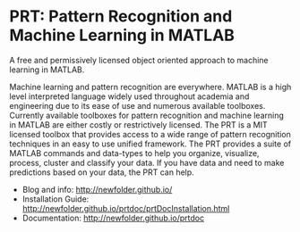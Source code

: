 PRT: Pattern Recognition and Machine Learning in MATLAB
=========

A free and permissively licensed object oriented approach to machine learning in MATLAB.

Machine learning and pattern recognition are everywhere. MATLAB is a high level interpreted language widely used throughout academia and engineering due to its ease of use and numerous available toolboxes. Currently available toolboxes for pattern recognition and machine learning in MATLAB are either costly or restrictively licensed. The PRT is a MIT licensed toolbox that provides access to a wide range of pattern recognition techniques in an easy to use unified framework. The PRT provides a suite of MATLAB commands and data-types to help you organize, visualize, process, cluster and classify your data. If you have data and need to make predictions based on your data, the PRT can help.

* Blog and info: <http://newfolder.github.io/>
* Installation Guide: <http://newfolder.github.io/prtdoc/prtDocInstallation.html>
* Documentation: <http://newfolder.github.io/prtdoc>
